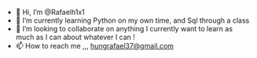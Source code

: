 - 👋 Hi, I’m @Rafaelh1x1
- 🌱 I’m currently learning Python on my own time, and Sql through a class
- 💞️ I’m looking to collaborate on anything I currently want to learn as much as I can about whatever I can !
- 📫 How to reach me ,,, hungrafael37@gmail.com

<!---
Rafaelh1x1/Rafaelh1x1 is a ✨ special ✨ repository because its `README.md` (this file) appears on your GitHub profile.
You can click the Preview link to take a look at your changes.
--->
